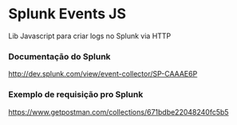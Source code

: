 # Splunk Events JS

Lib Javascript para criar logs no Splunk via HTTP

### Documentação do Splunk
http://dev.splunk.com/view/event-collector/SP-CAAAE6P

### Exemplo de requisição pro Splunk
https://www.getpostman.com/collections/671bdbe22048240fc5b5

